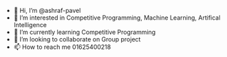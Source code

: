 - 👋 Hi, I’m @ashraf-pavel
- 👀 I’m interested in Competitive Programming, Machine Learning, Artifical Intelligence 
- 🌱 I’m currently learning Competitive Programming
- 💞️ I’m looking to collaborate on Group project
- 📫 How to reach me 01625400218

<!---
ashraf-pavel/ashraf-pavel is a ✨ special ✨ repository because its `README.md` (this file) appears on your GitHub profile.
You can click the Preview link to take a look at your changes.
--->
